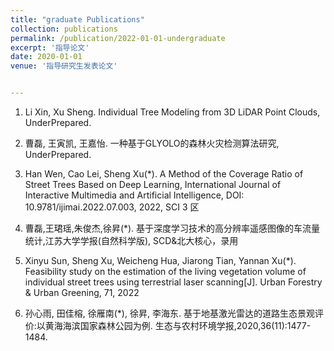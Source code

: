 ```yaml
---
title: "graduate Publications"
collection: publications
permalink: /publication/2022-01-01-undergraduate
excerpt: '指导论文'
date: 2020-01-01
venue: '指导研究生发表论文'


---
```


1. Li Xin, Xu Sheng. Individual Tree Modeling from 3D LiDAR Point Clouds, UnderPrepared.

1. 曹磊, 王寅凯, 王嘉怡. 一种基于GLYOLO的森林火灾检测算法研究, UnderPrepared.

1. Han Wen, Cao Lei, Sheng Xu(*). A Method of the Coverage Ratio of Street Trees Based on Deep Learning, International Journal of Interactive Multimedia and Artificial Intelligence, DOI: 10.9781/ijimai.2022.07.003, 2022, SCI 3 区

1. 曹磊,王珺瑶,朱俊杰,徐昇(*). 基于深度学习技术的高分辨率遥感图像的车流量统计,江苏大学学报(自然科学版), SCD&北大核心，录用

1. Xinyu Sun, Sheng Xu, Weicheng Hua, Jiarong Tian, Yannan Xu(*). Feasibility study on the estimation of the living vegetation volume of individual street trees using terrestrial laser scanning[J]. Urban Forestry & Urban Greening, 71, 2022

1. 孙心雨, 田佳榕, 徐雁南(*), 徐昇, 李海东. 基于地基激光雷达的道路生态景观评价:以黄海海滨国家森林公园为例. 生态与农村环境学报,2020,36(11):1477-1484.




